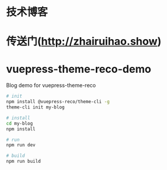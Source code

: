 # 技术博客 
# 传送门(http://zhairuihao.show)
# vuepress-theme-reco-demo

Blog demo for vuepress-theme-reco

```bash
# init
npm install @vuepress-reco/theme-cli -g
theme-cli init my-blog

# install
cd my-blog
npm install

# run
npm run dev

# build
npm run build
```
